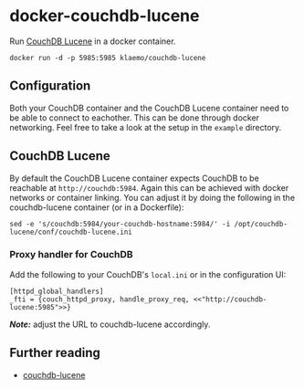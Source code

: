 # docker-couchdb-lucene

Run [CouchDB Lucene](https://github.com/rnewson/couchdb-lucene) in a docker container.

```
docker run -d -p 5985:5985 klaemo/couchdb-lucene
```

## Configuration

Both your CouchDB container and the CouchDB Lucene container need to be able to connect to
eachother. This can be done through docker networking. Feel free to take a look at the setup
in the `example` directory.

## CouchDB Lucene

By default the CouchDB Lucene container expects CouchDB to be
reachable at `http://couchdb:5984`. Again this can be achieved with docker networks or container linking.
You can adjust it by doing the following in the couchdb-lucene container (or in a Dockerfile):

```
sed -e 's/couchdb:5984/your-couchdb-hostname:5984/' -i /opt/couchdb-lucene/conf/couchdb-lucene.ini
```

### Proxy handler for CouchDB

Add the following to your CouchDB's `local.ini` or in the configuration UI:
```
[httpd_global_handlers]
_fti = {couch_httpd_proxy, handle_proxy_req, <<"http://couchdb-lucene:5985">>}
```
***Note:*** adjust the URL to couchdb-lucene accordingly.

## Further reading

* [couchdb-lucene](https://github.com/rnewson/couchdb-lucene)
